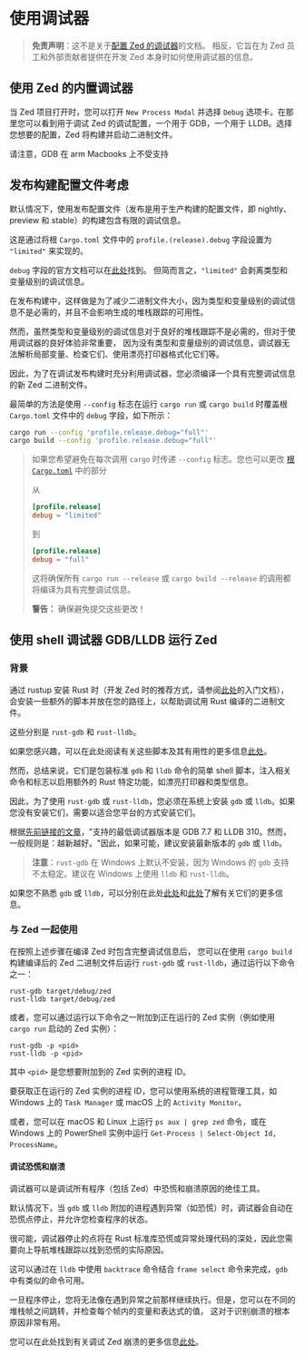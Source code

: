 # 使用调试器

> **免责声明**：这不是关于[配置 Zed 的调试器](../debugger.md)的文档。
> 相反，它旨在为 Zed 员工和外部贡献者提供在开发 Zed 本身时如何使用调试器的信息。

## 使用 Zed 的内置调试器

当 Zed 项目打开时，您可以打开 `New Process Modal` 并选择 `Debug` 选项卡。在那里您可以看到用于调试 Zed 的调试配置，一个用于 GDB，一个用于 LLDB。选择您想要的配置，Zed 将构建并启动二进制文件。

请注意，GDB 在 arm Macbooks 上不受支持

## 发布构建配置文件考虑

默认情况下，使用发布配置文件（发布是用于生产构建的配置文件，即 nightly、preview 和 stable）的构建包含有限的调试信息。

这是通过将根 `Cargo.toml` 文件中的 `profile.(release).debug` 字段设置为 `"limited"` 来实现的。

`debug` 字段的官方文档可以在[此处](https://doc.rust-lang.org/cargo/reference/profiles.html#debug)找到。
但简而言之，`"limited"` 会剥离类型和变量级别的调试信息。

在发布构建中，这样做是为了减少二进制文件大小，因为类型和变量级别的调试信息不是必需的，并且不会影响生成的堆栈跟踪的可用性。

然而，虽然类型和变量级别的调试信息对于良好的堆栈跟踪不是必需的，但对于使用调试器的良好体验非常重要，
因为没有类型和变量级别的调试信息，调试器无法解析局部变量、检查它们、使用漂亮打印器格式化它们等。

因此，为了在调试发布构建时充分利用调试器，您必须编译一个具有完整调试信息的新 Zed 二进制文件。

最简单的方法是使用 `--config` 标志在运行 `cargo run` 或 `cargo build` 时覆盖根 `Cargo.toml` 文件中的 `debug` 字段，如下所示：

```sh
cargo run --config 'profile.release.debug="full"'
cargo build --config 'profile.release.debug="full"'
```

> 如果您希望避免在每次调用 `cargo` 时传递 `--config` 标志。您也可以更改 [根 `Cargo.toml`](https://github.com/zed-industries/zed/blob/main/Cargo.toml) 中的部分
>
> 从
>
> ```toml
> [profile.release]
> debug = "limited"
> ```
>
> 到
>
> ```toml
> [profile.release]
> debug = "full"
> ```
>
> 这将确保所有 `cargo run --release` 或 `cargo build --release` 的调用都将编译为具有完整调试信息。
>
> **警告：** 确保避免提交这些更改！

## 使用 shell 调试器 GDB/LLDB 运行 Zed

### 背景

通过 rustup 安装 Rust 时（开发 Zed 时的推荐方式，请参阅[此处](../development.md)的入门文档），
会安装一些额外的脚本并放在您的路径上，以帮助调试用 Rust 编译的二进制文件。

这些分别是 `rust-gdb` 和 `rust-lldb`。

如果您感兴趣，可以在此处阅读有关这些脚本及其有用性的更多信息[此处](https://michaelwoerister.github.io/2015/03/27/rust-xxdb.html)。

然而，总结来说，它们是包装标准 `gdb` 和 `lldb` 命令的简单 shell 脚本，注入相关命令和标志以启用额外的
Rust 特定功能，如漂亮打印器和类型信息。

因此，为了使用 `rust-gdb` 或 `rust-lldb`，您必须在系统上安装 `gdb` 或 `lldb`。如果您没有安装它们，需要以适合您平台的方式安装它们。

根据[先前链接的文章](https://michaelwoerister.github.io/2015/03/27/rust-xxdb.html)，"支持的最低调试器版本是 GDB 7.7 和 LLDB 310。然而，一般规则是：越新越好。"因此，如果可能，建议安装最新版本的 `gdb` 或 `lldb`。

> **注意**：`rust-gdb` 在 Windows 上默认不安装，因为 Windows 的 `gdb` 支持不太稳定。建议在 Windows 上使用 `lldb` 和 `rust-lldb`。

如果您不熟悉 `gdb` 或 `lldb`，可以分别在此处[此处](https://www.gnu.org/software/gdb/)和[此处](https://lldb.llvm.org/)了解有关它们的更多信息。

### 与 Zed 一起使用

在按照上述步骤在编译 Zed 时包含完整调试信息后，
您可以在使用 `cargo build` 构建编译后的 Zed 二进制文件后运行 `rust-gdb` 或 `rust-lldb`，通过运行以下命令之一：

```
rust-gdb target/debug/zed
rust-lldb target/debug/zed
```

或者，您可以通过运行以下命令之一附加到正在运行的 Zed 实例（例如使用 `cargo run` 启动的 Zed 实例）：

```
rust-gdb -p <pid>
rust-lldb -p <pid>
```

其中 `<pid>` 是您想要附加到的 Zed 实例的进程 ID。

要获取正在运行的 Zed 实例的进程 ID，您可以使用系统的进程管理工具，如 Windows 上的 `Task Manager` 或 macOS 上的 `Activity Monitor`。

或者，您可以在 macOS 和 Linux 上运行 `ps aux | grep zed` 命令，或在 Windows 上的 PowerShell 实例中运行 `Get-Process | Select-Object Id, ProcessName`。

#### 调试恐慌和崩溃

调试器可以是调试所有程序（包括 Zed）中恐慌和崩溃原因的绝佳工具。

默认情况下，当 `gdb` 或 `lldb` 附加的进程遇到异常（如恐慌）时，调试器会自动在恐慌点停止，并允许您检查程序的状态。

很可能，调试器停止的点将在 Rust 标准库恐慌或异常处理代码的深处，因此您需要向上导航堆栈跟踪以找到恐慌的实际原因。

这可以通过在 `lldb` 中使用 `backtrace` 命令结合 `frame select` 命令来完成，`gdb` 中有类似的命令可用。

一旦程序停止，您将无法像在遇到异常之前那样继续执行。但是，您可以在不同的堆栈帧之间跳转，并检查每个帧内的变量和表达式的值，
这对于识别崩溃的根本原因非常有用。

您可以在此处找到有关调试 Zed 崩溃的更多信息[此处](./debugging-crashes.md)。
